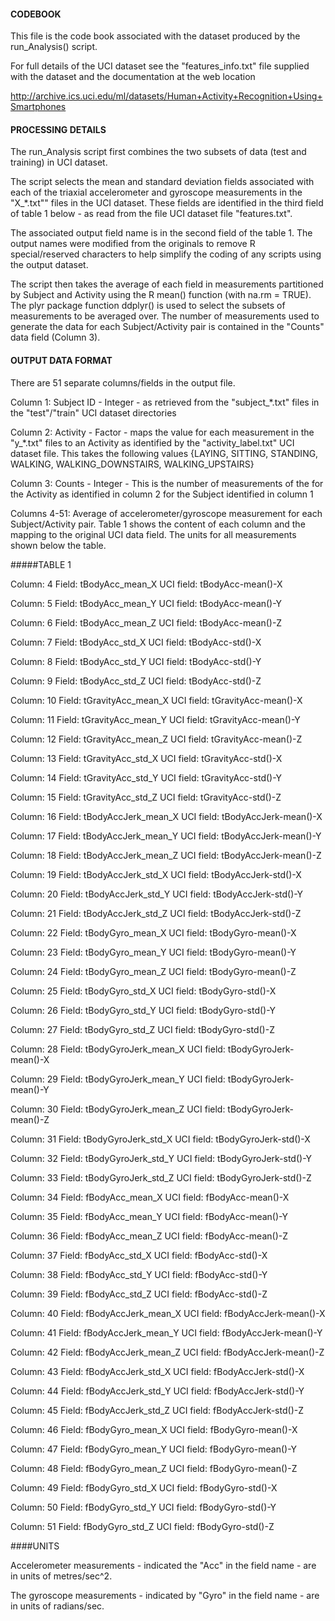#### CODEBOOK

This file is the code book associated with the dataset produced by the run_Analysis() script.

For full details of the UCI dataset see the "features_info.txt" file supplied with the dataset and the documentation at the web location 

http://archive.ics.uci.edu/ml/datasets/Human+Activity+Recognition+Using+Smartphones


#### PROCESSING DETAILS

The run_Analysis script first combines the two subsets of data (test and training) in UCI dataset.

The script selects the mean and standard deviation fields associated with each of the triaxial accelerometer and gyroscope measurements in the "X_*.txt"" files in the UCI dataset.  These fields are identified in the third field of table 1 below - as read from the file UCI dataset file "features.txt".  

The associated output field name is in the second field of the table 1.  The output names were modified from the originals to remove R special/reserved characters to help simplify the coding of any scripts using the output dataset.

The script then takes the average of each field in measurements partitioned by Subject and Activity using the R mean() function (with na.rm = TRUE).  The plyr package function ddplyr() is used to select the subsets of measurements to be averaged over.  The number of measurements used to generate the data for each Subject/Activity pair is contained in the "Counts" data field (Column 3).  

#### OUTPUT DATA FORMAT

There are 51 separate columns/fields in the output file.  

Column 1:  Subject ID - Integer - as retrieved from the "subject_*.txt" files in the  "test"/"train" UCI dataset directories

Column 2:  Activity - Factor - maps the value for each measurement in the "y_*.txt" files to an Activity as identified by the "activity_label.txt" UCI dataset file.  This takes the following values {LAYING, SITTING, STANDING, WALKING, WALKING_DOWNSTAIRS, WALKING_UPSTAIRS} 

Column 3: Counts - Integer - This is the number of measurements of the for the Activity as identified in column 2 for the Subject identified in column 1 

Columns 4-51: Average of accelerometer/gyroscope measurement for each Subject/Activity pair.  Table 1 shows the content of each column and the mapping to the original UCI data field.  The units for all measurements shown below the table.  

#####TABLE 1

Column:  4 Field:  tBodyAcc_mean_X UCI field:  tBodyAcc-mean()-X 

Column:  5 Field:  tBodyAcc_mean_Y UCI field:  tBodyAcc-mean()-Y 

Column:  6 Field:  tBodyAcc_mean_Z UCI field:  tBodyAcc-mean()-Z 

Column:  7 Field:  tBodyAcc_std_X UCI field:  tBodyAcc-std()-X 

Column:  8 Field:  tBodyAcc_std_Y UCI field:  tBodyAcc-std()-Y 

Column:  9 Field:  tBodyAcc_std_Z UCI field:  tBodyAcc-std()-Z 

Column:  10 Field:  tGravityAcc_mean_X UCI field:  tGravityAcc-mean()-X 

Column:  11 Field:  tGravityAcc_mean_Y UCI field:  tGravityAcc-mean()-Y 

Column:  12 Field:  tGravityAcc_mean_Z UCI field:  tGravityAcc-mean()-Z 

Column:  13 Field:  tGravityAcc_std_X UCI field:  tGravityAcc-std()-X 

Column:  14 Field:  tGravityAcc_std_Y UCI field:  tGravityAcc-std()-Y 

Column:  15 Field:  tGravityAcc_std_Z UCI field:  tGravityAcc-std()-Z 

Column:  16 Field:  tBodyAccJerk_mean_X UCI field:  tBodyAccJerk-mean()-X 

Column:  17 Field:  tBodyAccJerk_mean_Y UCI field:  tBodyAccJerk-mean()-Y 

Column:  18 Field:  tBodyAccJerk_mean_Z UCI field:  tBodyAccJerk-mean()-Z 

Column:  19 Field:  tBodyAccJerk_std_X UCI field:  tBodyAccJerk-std()-X 

Column:  20 Field:  tBodyAccJerk_std_Y UCI field:  tBodyAccJerk-std()-Y 

Column:  21 Field:  tBodyAccJerk_std_Z UCI field:  tBodyAccJerk-std()-Z 

Column:  22 Field:  tBodyGyro_mean_X UCI field:  tBodyGyro-mean()-X 

Column:  23 Field:  tBodyGyro_mean_Y UCI field:  tBodyGyro-mean()-Y 

Column:  24 Field:  tBodyGyro_mean_Z UCI field:  tBodyGyro-mean()-Z 

Column:  25 Field:  tBodyGyro_std_X UCI field:  tBodyGyro-std()-X 

Column:  26 Field:  tBodyGyro_std_Y UCI field:  tBodyGyro-std()-Y 

Column:  27 Field:  tBodyGyro_std_Z UCI field:  tBodyGyro-std()-Z 

Column:  28 Field:  tBodyGyroJerk_mean_X UCI field:  tBodyGyroJerk-mean()-X 

Column:  29 Field:  tBodyGyroJerk_mean_Y UCI field:  tBodyGyroJerk-mean()-Y 

Column:  30 Field:  tBodyGyroJerk_mean_Z UCI field:  tBodyGyroJerk-mean()-Z 

Column:  31 Field:  tBodyGyroJerk_std_X UCI field:  tBodyGyroJerk-std()-X 

Column:  32 Field:  tBodyGyroJerk_std_Y UCI field:  tBodyGyroJerk-std()-Y 

Column:  33 Field:  tBodyGyroJerk_std_Z UCI field:  tBodyGyroJerk-std()-Z 

Column:  34 Field:  fBodyAcc_mean_X UCI field:  fBodyAcc-mean()-X 

Column:  35 Field:  fBodyAcc_mean_Y UCI field:  fBodyAcc-mean()-Y 

Column:  36 Field:  fBodyAcc_mean_Z UCI field:  fBodyAcc-mean()-Z 

Column:  37 Field:  fBodyAcc_std_X UCI field:  fBodyAcc-std()-X 

Column:  38 Field:  fBodyAcc_std_Y UCI field:  fBodyAcc-std()-Y 

Column:  39 Field:  fBodyAcc_std_Z UCI field:  fBodyAcc-std()-Z 

Column:  40 Field:  fBodyAccJerk_mean_X UCI field:  fBodyAccJerk-mean()-X 

Column:  41 Field:  fBodyAccJerk_mean_Y UCI field:  fBodyAccJerk-mean()-Y 

Column:  42 Field:  fBodyAccJerk_mean_Z UCI field:  fBodyAccJerk-mean()-Z 

Column:  43 Field:  fBodyAccJerk_std_X UCI field:  fBodyAccJerk-std()-X 

Column:  44 Field:  fBodyAccJerk_std_Y UCI field:  fBodyAccJerk-std()-Y 

Column:  45 Field:  fBodyAccJerk_std_Z UCI field:  fBodyAccJerk-std()-Z 

Column:  46 Field:  fBodyGyro_mean_X UCI field:  fBodyGyro-mean()-X 

Column:  47 Field:  fBodyGyro_mean_Y UCI field:  fBodyGyro-mean()-Y 

Column:  48 Field:  fBodyGyro_mean_Z UCI field:  fBodyGyro-mean()-Z 

Column:  49 Field:  fBodyGyro_std_X UCI field:  fBodyGyro-std()-X 

Column:  50 Field:  fBodyGyro_std_Y UCI field:  fBodyGyro-std()-Y 

Column:  51 Field:  fBodyGyro_std_Z UCI field:  fBodyGyro-std()-Z 


####UNITS

Accelerometer measurements - indicated the "Acc" in the field name - are in units of metres/sec^2.  

The gyroscope measurements  - indicated by "Gyro" in the field name - are in units of radians/sec.



